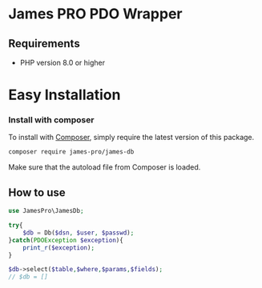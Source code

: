 James PRO PDO Wrapper
======

## Requirements

* PHP version 8.0 or higher

# Easy Installation

### Install with composer

To install with [Composer](https://getcomposer.org/), simply require the
latest version of this package.

```bash
composer require james-pro/james-db
```

Make sure that the autoload file from Composer is loaded.

## How to use

```php
use JamesPro\JamesDb;

try{
    $db = Db($dsn, $user, $passwd);
}catch(PDOException $exception){
    print_r($exception);
}

$db->select($table,$where,$params,$fields);
// $db = []

```
